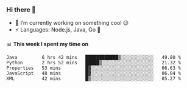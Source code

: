 ### Hi there 👋

<!--
**nodejh/nodejh** is a ✨ _special_ ✨ repository because its `README.md` (this file) appears on your GitHub profile.

Here are some ideas to get you started:

- 🔭 I’m currently working on ...
- 🌱 I’m currently learning ...
- 👯 I’m looking to collaborate on ...
- 🤔 I’m looking for help with ...
- 💬 Ask me about ...
- 📫 How to reach me: ...
- 😄 Pronouns: ...
- ⚡ Fun fact: ...
-->

- 🔭 I’m currently working on something cool :wink:
- ⚡ Languages: Node.js, Java, Go :thought_balloon:

📊 **This week I spent my time on**

<!--START_SECTION:waka-->
```text
Java         6 hrs 42 mins   ████████████▒░░░░░░░░░░░░   49.80 % 
Python       2 hrs 52 mins   █████▒░░░░░░░░░░░░░░░░░░░   21.32 % 
Properties   53 mins         █▓░░░░░░░░░░░░░░░░░░░░░░░   06.63 % 
JavaScript   48 mins         █▓░░░░░░░░░░░░░░░░░░░░░░░   06.04 % 
XML          42 mins         █▒░░░░░░░░░░░░░░░░░░░░░░░   05.27 % 
```
<!--END_SECTION:waka-->


<!--
:traffic_light: **Visitors**

![visitors](https://visitor-badge.glitch.me/badge?page_id=nodejh.nodejh)
-->
